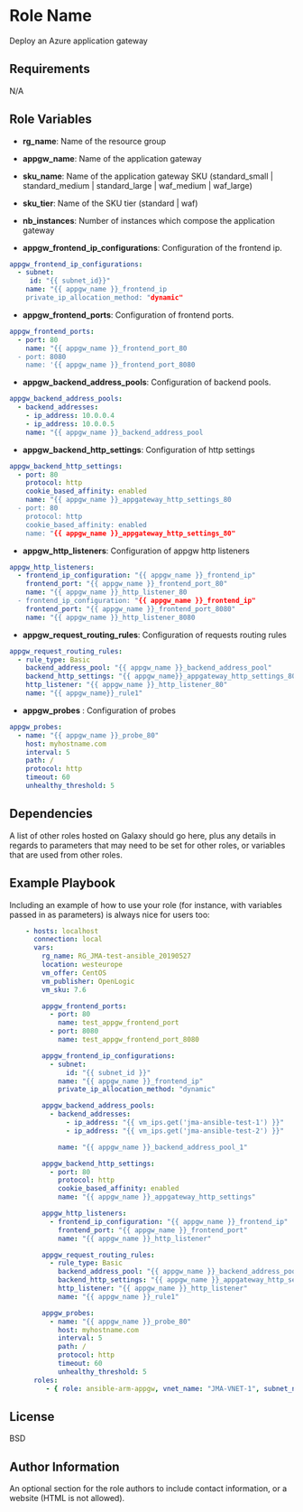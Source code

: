 Role Name
=========

Deploy an Azure application gateway

Requirements
------------

N/A

Role Variables
--------------

 * **rg_name**: Name of the resource group
 * **appgw_name**: Name of the application gateway
 * **sku_name**: Name of the application gateway SKU (standard_small | standard_medium | standard_large | waf_medium | waf_large)
 * **sku_tier**: Name of the SKU tier (standard | waf)
 * **nb_instances**: Number of instances which compose the application gateway

  * **appgw_frontend_ip_configurations**: Configuration of the frontend ip.
```yaml
appgw_frontend_ip_configurations:
  - subnet:
     id: "{{ subnet_id}}"
    name: "{{ appgw_name }}_frontend_ip
    private_ip_allocation_method: "dynamic"
```

  * **appgw_frontend_ports**: Configuration of frontend ports.

```yaml
appgw_frontend_ports:
  - port: 80
    name: "{{ appgw_name }}_frontend_port_80
  - port: 8080
    name: '{{ appgw_name }}_frontend_port_8080
```

  * **appgw_backend_address_pools**: Configuration of backend pools.

```yaml
appgw_backend_address_pools:
  - backend_addresses:
    - ip_address: 10.0.0.4
    - ip_address: 10.0.0.5
    name: "{{ appgw_name }}_backend_address_pool
```

  * **appgw_backend_http_settings**: Configuration of http settings

```yaml
appgw_backend_http_settings:
  - port: 80
    protocol: http
    cookie_based_affinity: enabled
    name: "{{ appgw_name }}_appgateway_http_settings_80
  - port: 80
    protocol: http
    cookie_based_affinity: enabled
    name: "{{ appgw_name }}_appgateway_http_settings_80"
```

  * **appgw_http_listeners**: Configuration of appgw http listeners

```yaml
appgw_http_listeners:
  - frontend_ip_configuration: "{{ appgw_name }}_frontend_ip"
    frontend_port: "{{ appgw_name }}_frontend_port_80"
    name: "{{ appgw_name }}_http_listener_80
  - frontend_ip_configuration: "{{ appgw_name }}_frontend_ip"
    frontend_port: "{{ appgw_name }}_frontend_port_8080"
    name: "{{ appgw_name }}_http_listener_8080
```

  * **appgw_request_routing_rules**: Configuration of requests routing rules

```yaml
appgw_request_routing_rules:
  - rule_type: Basic
    backend_address_pool: "{{ appgw_name }}_backend_address_pool"
    backend_http_settings: "{{ appgw_name}}_appgateway_http_settings_80"
    http_listener: "{{ appgw_name }}_http_listener_80"
    name: "{{ appgw_name}}_rule1"
```

  * **appgw_probes** : Configuration of probes

```yaml
appgw_probes:
  - name: "{{ appgw_name }}_probe_80"
    host: myhostname.com
    interval: 5
    path: /
    protocol: http
    timeout: 60
    unhealthy_threshold: 5
```

Dependencies
------------

A list of other roles hosted on Galaxy should go here, plus any details in regards to parameters that may need to be set for other roles, or variables that are used from other roles.

Example Playbook
----------------

Including an example of how to use your role (for instance, with variables passed in as parameters) is always nice for users too:

```yaml
    - hosts: localhost
      connection: local
      vars:
        rg_name: RG_JMA-test-ansible_20190527
        location: westeurope
        vm_offer: CentOS
        vm_publisher: OpenLogic
        vm_sku: 7.6

        appgw_frontend_ports: 
          - port: 80
            name: test_appgw_frontend_port
          - port: 8080
            name: test_appgw_frontend_port_8080

        appgw_frontend_ip_configurations:
          - subnet:
              id: "{{ subnet_id }}"
            name: "{{ appgw_name }}_frontend_ip"
            private_ip_allocation_method: "dynamic"

        appgw_backend_address_pools:
          - backend_addresses:
              - ip_address: "{{ vm_ips.get('jma-ansible-test-1') }}"
              - ip_address: "{{ vm_ips.get('jma-ansible-test-2') }}"

            name: "{{ appgw_name }}_backend_address_pool_1"

        appgw_backend_http_settings:
          - port: 80
            protocol: http
            cookie_based_affinity: enabled
            name: "{{ appgw_name }}_appgateway_http_settings"

        appgw_http_listeners:
          - frontend_ip_configuration: "{{ appgw_name }}_frontend_ip"
            frontend_port: "{{ appgw_name }}_frontend_port"
            name: "{{ appgw_name }}_http_listener"

        appgw_request_routing_rules:
          - rule_type: Basic
            backend_address_pool: "{{ appgw_name }}_backend_address_pool_1"
            backend_http_settings: "{{ appgw_name }}_appgateway_http_settings"
            http_listener: "{{ appgw_name }}_http_listener"
            name: "{{ appgw_name }}_rule1"

        appgw_probes:
          - name: "{{ appgw_name }}_probe_80"
            host: myhostname.com
            interval: 5
            path: /
            protocol: http
            timeout: 60
            unhealthy_threshold: 5
      roles:
         - { role: ansible-arm-appgw, vnet_name: "JMA-VNET-1", subnet_name: "subnet2", appgw_name: "test_appgw" }
```
License
-------

BSD

Author Information
------------------

An optional section for the role authors to include contact information, or a website (HTML is not allowed).
